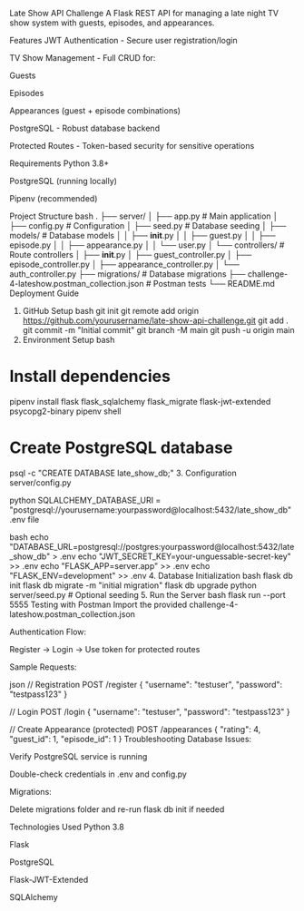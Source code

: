  Late Show API Challenge
A Flask REST API for managing a late night TV show system with guests, episodes, and appearances.

Features
JWT Authentication - Secure user registration/login

TV Show Management - Full CRUD for:

Guests

Episodes

Appearances (guest + episode combinations)

PostgreSQL - Robust database backend

Protected Routes - Token-based security for sensitive operations

Requirements
Python 3.8+

PostgreSQL (running locally)

Pipenv (recommended)

Project Structure
bash
.
├── server/
│   ├── app.py               # Main application
│   ├── config.py            # Configuration
│   ├── seed.py              # Database seeding
│   ├── models/              # Database models
│   │   ├── __init__.py
│   │   ├── guest.py
│   │   ├── episode.py
│   │   ├── appearance.py
│   │   └── user.py
│   └── controllers/         # Route controllers
│       ├── __init__.py
│       ├── guest_controller.py
│       ├── episode_controller.py
│       ├── appearance_controller.py
│       └── auth_controller.py
├── migrations/              # Database migrations
├── challenge-4-lateshow.postman_collection.json  # Postman tests
└── README.md
Deployment Guide
1. GitHub Setup
bash
git init
git remote add origin https://github.com/yourusername/late-show-api-challenge.git
git add .
git commit -m "Initial commit"
git branch -M main
git push -u origin main
2. Environment Setup
bash
# Install dependencies
pipenv install flask flask_sqlalchemy flask_migrate flask-jwt-extended psycopg2-binary
pipenv shell

# Create PostgreSQL database
psql -c "CREATE DATABASE late_show_db;"
3. Configuration
server/config.py

python
SQLALCHEMY_DATABASE_URI = "postgresql://yourusername:yourpassword@localhost:5432/late_show_db"
.env file

bash
echo "DATABASE_URL=postgresql://postgres:yourpassword@localhost:5432/late_show_db" > .env
echo "JWT_SECRET_KEY=your-unguessable-secret-key" >> .env
echo "FLASK_APP=server.app" >> .env
echo "FLASK_ENV=development" >> .env
4. Database Initialization
bash
flask db init
flask db migrate -m "initial migration"
flask db upgrade
python server/seed.py  # Optional seeding
5. Run the Server
bash
flask run --port 5555
Testing with Postman
Import the provided challenge-4-lateshow.postman_collection.json

Authentication Flow:

Register → Login → Use token for protected routes

Sample Requests:

json
// Registration
POST /register
{
  "username": "testuser",
  "password": "testpass123"
}

// Login
POST /login
{
  "username": "testuser",
  "password": "testpass123"
}

// Create Appearance (protected)
POST /appearances
{
  "rating": 4,
  "guest_id": 1,
  "episode_id": 1
}
Troubleshooting
Database Issues:

Verify PostgreSQL service is running

Double-check credentials in .env and config.py

Migrations:

Delete migrations folder and re-run flask db init if needed

Technologies Used
Python 3.8

Flask

PostgreSQL

Flask-JWT-Extended

SQLAlchemy
